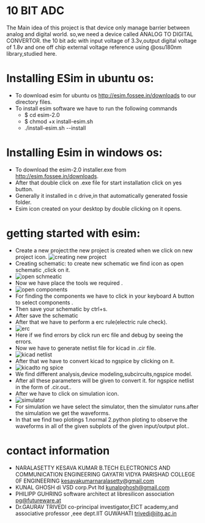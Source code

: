 # 10 BIT ADC
The Main idea of this project is that device only manage barrier between analog and digital world. so,we need a device called ANALOG TO DIGITAL CONVERTOR. the 10 bit adc with input voltage of 3.3v,output digital voltage of 1.8v  and one off chip external voltage reference using @osu180nm library,studied here.
# Installing ESim  in ubuntu os: 
* To download esim  for ubuntu os http://esim.fossee.in/downloads to our directory files.
* To install esim software we have to run the following commands
  * $ cd esim-2.0
  * $ chmod +x install-esim.sh
  * ./install-esim.sh --install
# Installing Esim in windows os:
*  To download the esim-2.0 installer.exe from  http://esim.fossee.in/downloads.
* After that double click on .exe file  for start installation  click on yes button.
*  Generally it installed in c drive,in that automatically generated fossie folder.
* Esim icon created on your desktop by double clicking on it opens.
# getting started with esim:
* Create a new project:the new project is created when we click on new project icon.
![creating new project](https://user-images.githubusercontent.com/66682399/84471796-b5533f80-aca3-11ea-8e34-e352c47ef2e3.PNG)
* Creating schematic: to  create new schematic we find icon as open schematic ,click on it.
* ![open schmeatic](https://user-images.githubusercontent.com/66682399/84471978-13802280-aca4-11ea-9d81-94ff5f235b77.PNG)
* Now we have place the tools we required .
* ![open components](https://user-images.githubusercontent.com/66682399/84472019-2a267980-aca4-11ea-82b8-2cfff3c8e4d7.PNG)
* For finding the components we have to click in your keyboard A button to select components .
* Then save your schematic by ctrl+s.
* After save the schematic 
* After that we have to perform a erc rule(electric rule check).
* ![erc](https://user-images.githubusercontent.com/66682399/84472620-2515fa00-aca5-11ea-91b9-076dd6736fcf.PNG)
* Here if we find errors by click run erc file and debug by seeing the errors.
* Now we have to generate netlist file for kicad in .cir file.
* ![kicad netlist](https://user-images.githubusercontent.com/66682399/84472823-935abc80-aca5-11ea-82cf-8ddb18f8ca67.PNG)
* After that we have to convert kicad to ngspice by clicking on it.
* ![kicadto ng spice](https://user-images.githubusercontent.com/66682399/84473242-54793680-aca6-11ea-8b91-c59674030a38.PNG)
* We find different analysis,device modeling,subcircuits,ngspice model.
* After all these parameters will be given to convert it. for ngspice netlist in the form of .cir.out..
* After we have to click on simulation icon.
* ![simulator](https://user-images.githubusercontent.com/66682399/84473998-aff7f400-aca7-11ea-9a3c-7f3eef72e669.PNG)
* For simulation we have select the simulator, then the simulator runs.after the simulation we get the waveforms.
 * In that we find two plotings 1.normal 2.python ploting to observe the waveforms in all of the given subplots of the given input/output plot..

# contact information
 * NARALASETTY KESAVA KUMAR B.TECH ELECTRONICS AND COMMUNICATION ENGINEERING GAYATRI VIDYA PARISHAD COLLEGE 0F ENGINEERING kesavakumarnaralasetty@gmail.com
* KUNAL GHOSH  di VSD corp.Pvt ltd kunalpghosh@gmail.com
* PHILIPP GUHRING software architect at libresilicon association pg@futureware.at
* Dr.GAURAV TRIVEDI co-principal investigator,EICT academy,and associative professor ,eee dept.IIT GUWAHATI trivedi@iitg.ac.in 
 
